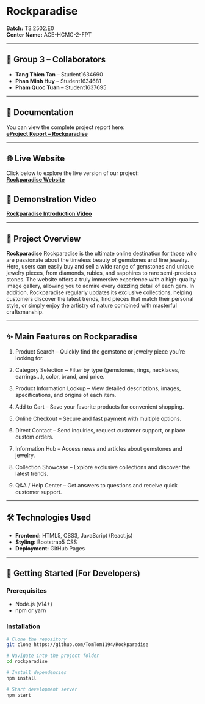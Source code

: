 # Rockparadise 

**Batch:** T3.2502.E0  
**Center Name:** ACE-HCMC-2-FPT

---

## 👥 Group 3 – Collaborators

- **Tang Thien Tan** – Student1634690
- **Phan Minh Huy** – Student1634681
- **Pham Quoc Tuan** – Student1637695

---

## 📄 Documentation

You can view the complete project report here:  
[**eProject Report – Rockparadise**](https://github.com/TomTom1194/Rockparadise/blob/main/document/Group%203_%20Rockparadise_Student1634690_Tang%20Thien%20Tan.pdf)

---

## 🌐 Live Website

Click below to explore the live version of our project:  
[**Rockparadise Website**](https://tomtom1194.github.io/Rockparadise/)



## 🎥 Demonstration Video

[**Rockparadise Introduction Video**](https://www.youtube.com/watch?v=P4wVIPhe3dM)

---

## 📌 Project Overview

**Rockparadise** Rockparadise is the ultimate online destination for those who are passionate about the timeless beauty of gemstones and fine jewelry. Here, users can easily buy and sell a wide range of gemstones and unique jewelry pieces, from diamonds, rubies, and sapphires to rare semi-precious stones. The website offers a truly immersive experience with a high-quality image gallery, allowing you to admire every dazzling detail of each gem. In addition, Rockparadise regularly updates its exclusive collections, helping customers discover the latest trends, find pieces that match their personal style, or simply enjoy the artistry of nature combined with masterful craftsmanship.

---

## ✨ Main Features on Rockparadise

1. Product Search – Quickly find the gemstone or jewelry piece you’re looking for.

2. Category Selection – Filter by type (gemstones, rings, necklaces, earrings…), color, brand, and price.

3. Product Information Lookup – View detailed descriptions, images, specifications, and origins of each item.

4. Add to Cart – Save your favorite products for convenient shopping.

5. Online Checkout – Secure and fast payment with multiple options.

6. Direct Contact – Send inquiries, request customer support, or place custom orders.

7. Information Hub – Access news and articles about gemstones and jewelry.

8. Collection Showcase – Explore exclusive collections and discover the latest trends.

9. Q&A / Help Center – Get answers to questions and receive quick customer support.

---

## 🛠️ Technologies Used

- **Frontend:** HTML5, CSS3, JavaScript (React.js)
- **Styling:** Bootstrap5 CSS
- **Deployment:** GitHub Pages

---

## 🚀 Getting Started (For Developers)

### Prerequisites

- Node.js (v14+)
- npm or yarn

### Installation

```bash
# Clone the repository
git clone https://github.com/TomTom1194/Rockparadise

# Navigate into the project folder
cd rockparadise

# Install dependencies
npm install

# Start development server
npm start
```
